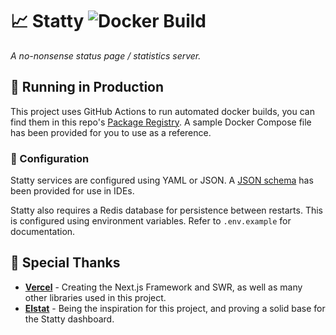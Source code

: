 # 📈 Statty ![Docker Build](https://github.com/lolPants/statty/workflows/Docker%20Build/badge.svg)

_A no-nonsense status page / statistics server._

## 🚀 Running in Production
This project uses GitHub Actions to run automated docker builds, you can find them in this repo's [Package Registry](https://github.com/lolPants/statty/packages). A sample Docker Compose file has been provided for you to use as a reference.

### 📝 Configuration
Statty services are configured using YAML or JSON. A [JSON schema](https://raw.githubusercontent.com/lolPants/statty/master/assets/config.schema.json) has been provided for use in IDEs.

Statty also requires a Redis database for persistence between restarts. This is configured using environment variables. Refer to `.env.example` for documentation.

## 💖 Special Thanks
* **[Vercel](https://github.com/vercel)** - Creating the Next.js Framework and SWR, as well as many other libraries used in this project.
* **[Elstat](https://gitdab.com/ashie/elstat)** - Being the inspiration for this project, and proving a solid base for the Statty dashboard.
